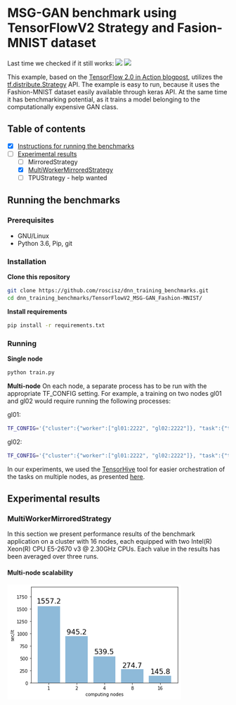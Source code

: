 # MSG-GAN benchmark using TensorFlowV2 Strategy and Fasion-MNIST dataset

Last time we checked if it still works: ![](https://img.shields.io/date/1608496500) ![](https://img.shields.io/badge/platform-x86_64-blue.svg)


This example, based on the [TensorFlow 2.0 in Action blogpost](https://blog.paperspace.com/tensorflow-2-0-in-practice/),
utilizes the [tf.distribute.Strategy](https://www.tensorflow.org/api_docs/python/tf/distribute/Strategy) API.
The example is easy to run, because it uses the Fashion-MNIST dataset easily
available through keras API. At the same time it has benchmarking potential, as it trains a model belonging to the
computationally expensive GAN class.


## Table of contents
- [x] [Instructions for running the benchmarks](#running-the-benchmarks)
- [ ] [Experimental results](#experimental-results)
    - [ ] MirroredStrategy
    - [x] [MultiWorkerMirroredStrategy](#multiworkermirroredstrategy)
    - [ ] TPUStrategy - help wanted

## Running the benchmarks

### Prerequisites

* GNU/Linux
* Python 3.6, Pip, git

### Installation

**Clone this repository**
```bash
git clone https://github.com/roscisz/dnn_training_benchmarks.git
cd dnn_training_benchmarks/TensorFlowV2_MSG-GAN_Fashion-MNIST/
```

**Install requirements**
```bash
pip install -r requirements.txt
```

### Running

**Single node**
```bash
python train.py
```

**Multi-node**
On each node, a separate process has to be run with the appropriate TF_CONFIG setting.
For example, a training on two nodes gl01 and gl02 would require running the following
processes:

gl01:
```bash
TF_CONFIG='{"cluster":{"worker":["gl01:2222", "gl02:2222"]}, "task":{"type": "worker", "index": 0}}' python train.py
```

gl02:
```bash
TF_CONFIG='{"cluster":{"worker":["gl01:2222", "gl02:2222"]}, "task":{"type": "worker", "index": 1}}' python train.py
```

In our experiments, we used the [TensorHive](https://github.com/roscisz/TensorHive) tool for easier
orchestration of the tasks on multiple nodes, as presented [here](https://github.com/roscisz/TensorHive/tree/master/examples/TF_CONFIG).


## Experimental results

### MultiWorkerMirroredStrategy

In this section we present performance results of the benchmark application
on a cluster with 16 nodes, each equipped with two Intel(R) Xeon(R) CPU E5-2670 v3 @ 2.30GHz
CPUs. Each value in the results has been averaged over three runs.

#### Multi-node scalability
![scalability32](https://raw.githubusercontent.com/roscisz/dnn_training_benchmarks/master/TensorFlowV2_MSG-GAN_Fashion-MNIST/img/scalability32.png)
